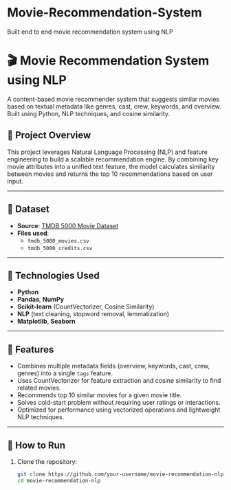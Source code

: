 # Movie-Recommendation-System
Built end to end movie recommendation system using NLP


# 🎬 Movie Recommendation System using NLP

A content-based movie recommender system that suggests similar movies based on textual metadata like genres, cast, crew, keywords, and overview. Built using Python, NLP techniques, and cosine similarity.

## 📌 Project Overview

This project leverages Natural Language Processing (NLP) and feature engineering to build a scalable recommendation engine. By combining key movie attributes into a unified text feature, the model calculates similarity between movies and returns the top 10 recommendations based on user input.

---

## 📂 Dataset

- **Source**: [TMDB 5000 Movie Dataset](https://www.kaggle.com/datasets/tmdb/tmdb-movie-metadata)
- **Files used**:  
  - `tmdb_5000_movies.csv`  
  - `tmdb_5000_credits.csv`

---

## 🧠 Technologies Used

- **Python**
- **Pandas**, **NumPy**
- **Scikit-learn** (CountVectorizer, Cosine Similarity)
- **NLP** (text cleaning, stopword removal, lemmatization)
- **Matplotlib**, **Seaborn**

---

## 🚀 Features

- Combines multiple metadata fields (overview, keywords, cast, crew, genres) into a single `tags` feature.
- Uses CountVectorizer for feature extraction and cosine similarity to find related movies.
- Recommends top 10 similar movies for a given movie title.
- Solves cold-start problem without requiring user ratings or interactions.
- Optimized for performance using vectorized operations and lightweight NLP techniques.

---

## 📝 How to Run

1. Clone the repository:
   ```bash
   git clone https://github.com/your-username/movie-recommendation-nlp.git
   cd movie-recommendation-nlp
